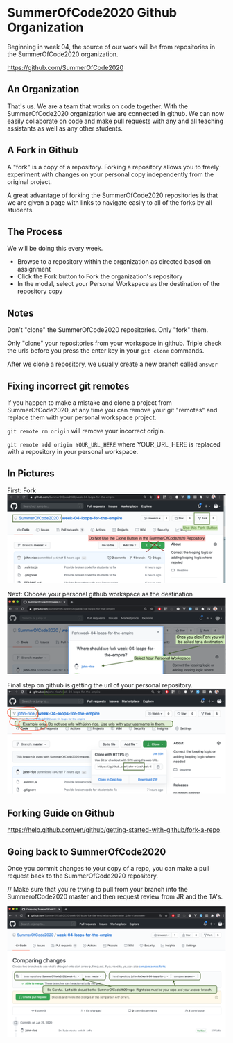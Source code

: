 # SummerOfCode2020 Github Organization

Beginning in week 04, the source of our work will be from repositories in the SummerOfCode2020 organization.

<https://github.com/SummerOfCode2020>

## An Organization

That's us. We are a team that works on code together. With the SummerOfCode2020 organization we are connected in github.
We can now easily collaborate on code and make pull requests with any and all teaching assistants as well as any other students.

## A Fork in Github

A "fork" is a copy of a repository. Forking a repository allows you to freely experiment with changes on your personal copy independently from the original project.

A great advantage of forking the SummerOfCode2020 repositories is that we are given a page with links to navigate easily to all of the forks by all students.

## The Process

We will be doing this every week.

- Browse to a repository within the organization as directed based on assignment
- Click the Fork button to Fork the organization's repository
- In the modal, select your Personal Workspace as the destination of the repository copy

## Notes

Don't "clone" the SummerOfCode2020 repositories. Only "fork" them.

Only "clone" your repositories from your workspace in github. Triple check the urls before you press the enter key in your `git clone` commands.

After we clone a repository, we usually create a new branch called `answer`

## Fixing incorrect git remotes

If you happen to make a mistake and clone a project from SummerOfCode2020, at any time you can remove your git "remotes" and replace them with your personal workspace project.

`git remote rm origin` will remove your incorrect origin.

`git remote add origin YOUR_URL_HERE` where YOUR_URL_HERE is replaced with a repository in your personal workspace.

## In Pictures

First: Fork
![picture](01_First_Fork.png)

Next: Choose your personal github workspace as the destination
![picture](02_Select_Destination.png)

Final step on github is getting the url of your personal repository.
![picture](03_Your_Repository.png)

## Forking Guide on Github

<https://help.github.com/en/github/getting-started-with-github/fork-a-repo>

## Going back to SummerOfCode2020

Once you commit changes to your copy of a repo, you can make a pull request back to the SummerOfCode2020 repository.

// Make sure that you're trying to pull from your branch into the SummerofCode2020 master and then request review from JR and the TA's.

![picture](04_Back_to_SummerOfCode2020.png)
